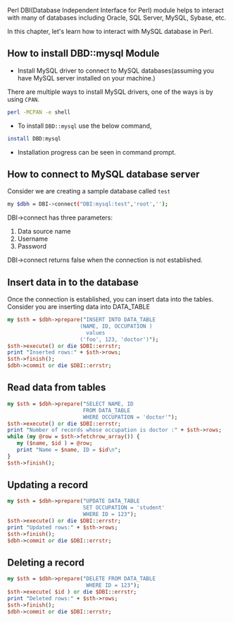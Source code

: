 Perl DBI(Database Independent Interface for Perl) module helps to interact with many of databases including Oracle, SQL Server, MySQL, Sybase, etc.

In this chapter, let's learn how to interact with MySQL database in Perl.

## How to install DBD::mysql Module

* Install MySQL driver to connect to MySQL databases(assuming you have MySQL server installed on your machine.)

There are multiple ways to install MySQL drivers, one of the ways is by using `CPAN`.

```sh
perl -MCPAN -e shell
```
* To install `DBD::mysql` use the below command,

```sh
install DBD:mysql
```
* Installation progress can be seen in command prompt.

## How to connect to MySQL database server

Consider we are creating  a sample database called `test`

```sh
my $dbh = DBI->connect("DBI:mysql:test",'root','');
```

DBI->connect has three parameters:
1. Data  source name
2. Username
3. Password

DBI->connect returns false when the connection is not established.

## Insert data in to the database

Once the connection is established, you can insert data into the tables. Consider you are inserting data into DATA_TABLE
```perl
my $sth = $dbh->prepare("INSERT INTO DATA_TABLE
                       (NAME, ID, OCCUPATION )
                         values
                       ('foo', 123, 'doctor')");
$sth->execute() or die $DBI::errstr;
print "Inserted rows:" + $sth->rows;
$sth->finish();
$dbh->commit or die $DBI::errstr;
```

## Read data from tables

```perl
my $sth = $dbh->prepare("SELECT NAME, ID
                        FROM DATA_TABLE 
                        WHERE OCCUPATION = 'doctor'");
$sth->execute() or die $DBI::errstr;
print "Number of records whose occupation is doctor :" + $sth->rows;
while (my @row = $sth->fetchrow_array()) {
   my ($name, $id ) = @row;
   print "Name = $name, ID = $id\n";
}
$sth->finish();
```

## Updating a record

```perl
my $sth = $dbh->prepare("UPDATE DATA_TABLE
                        SET OCCUPATION = 'student' 
                        WHERE ID = 123");
$sth->execute() or die $DBI::errstr;
print "Updated rows:" + $sth->rows;
$sth->finish();
$dbh->commit or die $DBI::errstr;
```

## Deleting a record

```perl
my $sth = $dbh->prepare("DELETE FROM DATA_TABLE
                         WHERE ID = 123");
$sth->execute( $id ) or die $DBI::errstr;
print "Deleted rows:" + $sth->rows;
$sth->finish();
$dbh->commit or die $DBI::errstr;
```

